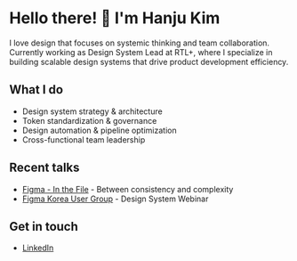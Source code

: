 # Hello there! 👋 I'm Hanju Kim

I love design that focuses on systemic thinking and team collaboration.
Currently working as Design System Lead at RTL+, where I specialize in building scalable design systems that drive product development efficiency.

## What I do
- Design system strategy & architecture 
- Token standardization & governance
- Design automation & pipeline optimization
- Cross-functional team leadership

## Recent talks
- [Figma - In the File](https://youtu.be/QGWD6EhhKYE?si=bSF5LEg3P1Abst6x&t=1390) - Between consistency and complexity
- [Figma Korea User Group](https://vimeo.com/985542812) - Design System Webinar

## Get in touch
- [LinkedIn](www.linkedin.com/in/hanjukim)